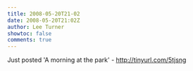 ```yaml
---
title: 2008-05-20T21-02
date: 2008-05-20T21:02Z
author: Lee Turner
showtoc: false
comments: true
---
```


Just posted 'A morning at the park' - http://tinyurl.com/5tjsng

